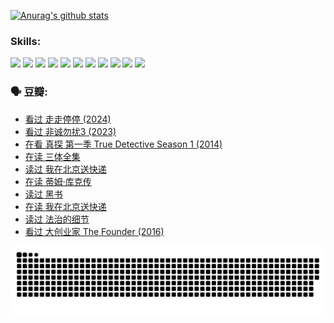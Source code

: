 
[![Anurag's github stats](https://github-readme-stats.vercel.app/api?username=w940853815)](https://github.com/anuraghazra/github-readme-stats)

### Skills:

<code><img height="32" src="https://cdn.jsdelivr.net/npm/simple-icons@v5/icons/python.svg"></code>
<code><img height="32" src="https://cdn.jsdelivr.net/npm/simple-icons@v5/icons/javascript.svg"></code>
<code><img height="32" src="https://cdn.jsdelivr.net/npm/simple-icons@v5/icons/django.svg"></code>
<code><img height="32" src="https://cdn.jsdelivr.net/npm/simple-icons@v5/icons/flask.svg"></code>
<code><img height="32" src="https://cdn.jsdelivr.net/npm/simple-icons@v5/icons/vuetify.svg"></code>
<code><img height="32" src="https://cdn.jsdelivr.net/npm/simple-icons@v5/icons/git.svg"></code>
<code><img height="32" src="https://cdn.jsdelivr.net/npm/simple-icons@v5/icons/docker.svg"></code>
<code><img height="32" src="https://cdn.jsdelivr.net/npm/simple-icons@v5/icons/postgresql.svg"></code>
<code><img height="32" src="https://cdn.jsdelivr.net/npm/simple-icons@v5/icons/elasticsearch.svg"></code>
<code><img height="32" src="https://cdn.jsdelivr.net/npm/simple-icons@v5/icons/macos.svg"></code>
<code><img height="32" src="https://cdn.jsdelivr.net/npm/simple-icons@v5/icons/linux.svg"></code>

### 🗣 豆瓣:

<!-- DOUBAN-ACTIVITIES:START -->
- [看过 走走停停‎ (2024)](https://www.douban.com/people/136069238/status/4684430230/?_i=24394026)
- [看过 非诚勿扰3‎ (2023)](https://www.douban.com/people/136069238/status/4676324100/?_i=24394026)
- [在看 真探 第一季 True Detective Season 1‎ (2014)](https://www.douban.com/people/136069238/status/4673382852/?_i=24394026)
- [在读 三体全集](https://www.douban.com/people/136069238/status/4672842521/?_i=24394026)
- [读过 我在北京送快递](https://www.douban.com/people/136069238/status/4672842036/?_i=24394026)
- [在读 蒂姆·库克传](https://www.douban.com/people/136069238/status/4663517053/?_i=24394026)
- [读过 黑书](https://www.douban.com/people/136069238/status/4663516022/?_i=24394026)
- [在读 我在北京送快递](https://www.douban.com/people/136069238/status/4658098365/?_i=24394026)
- [读过 法治的细节](https://www.douban.com/people/136069238/status/4657347558/?_i=24394026)
- [看过 大创业家 The Founder‎ (2016)](https://www.douban.com/people/136069238/status/4649667693/?_i=24394026)
<!-- DOUBAN-ACTIVITIES:END -->


![Snake animation](https://raw.githubusercontent.com/w940853815/w940853815/output/github-contribution-grid-snake.svg)

<!--
**w940853815/w940853815** is a ✨ _special_ ✨ repository because its `README.md` (this file) appears on your GitHub profile.

Here are some ideas to get you started:

- 🔭 I’m currently working on ...
- 🌱 I’m currently learning ...
- 👯 I’m looking to collaborate on ...
- 🤔 I’m looking for help with ...
- 💬 Ask me about ...
- 📫 How to reach me: ...
- 😄 Pronouns: ...
- ⚡ Fun fact: ...
-->
